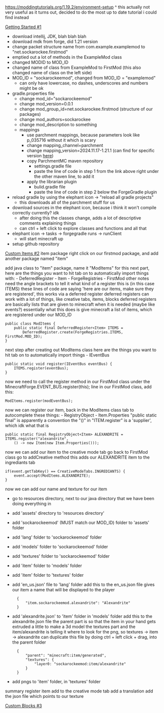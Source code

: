 https://moddingtutorials.org/1.19.2/environment-setup
^ this actually not very useful as it turns out, decided to do the most up to date tutorial i could find instead

[Getting Started #1](https://www.youtube.com/watch?v=eFofdJ1BYYs&list=PLKGarocXCE1GspJBXQEGuhazihZCSSLmK)
 - download intellij, JDK, blah blah blah
 - download mdk from forge, did 1.21 version
 - change packet structure name from com.example.examplemod to "net.sockarockee.firstmod"
 - emptied out a lot of methods in the ExampleMod class
 - changed MODID to MOD_ID
 - changed name of class from ExampleMod to FirstMod (this also changed name of class on the left side)
 - MOD_ID = "sockarockeemod", changed from MOD_ID = "examplemod"
	 - can only have lowercase, no dashes, underscores and numbers might be ok
 - gradle.properties file
	 - change mod_id="sockarockeemod"
	 - change mod_version=0.0.1
	 - change mod_group_id=net.sockarockee.firstmod (structure of our packages)
	 - change mod_authors=sockarockee
	 - change mod_description to something
	 - mappings
		 - use parchment mappings, because parameters look like p_035716 without it which is scary
		 - change mapping_channel=parchment
		 - change mapping_version=2024.11.17-1.21.1 (can find for specific version [here](https://parchmentmc.org/docs/getting-started))
		 - copy ParchmentMC maven repository
			 - settings.gradle file
			 - paste the line of code in step 1 from the link above right under the other maven line, to add it
		 - apply the librarian plugin
			 - bulid.gradle file
			 - paste the line of code in step 2 below the ForgeGradle plugin
 - reload gradle by using the elephant icon -> "reload all gradle projects"
	 - this downloads all of the parchment stuff for us
 - download sources in the elephant icon, because i think it won't compile correctly currently? idk
	 - after doing this the classes change, adds a lot of descriptive comments explaining things
	 - can ctrl + left click to explore classes and functions and all that
 - elephant icon -> tasks -> forgegradle runs -> runClient 
	 - will start minecraft up
 - setup github repository

[Custom Items #2](https://www.youtube.com/watch?v=G1ZGToiB9_U&list=PLKGarocXCE1GspJBXQEGuhazihZCSSLmK&index=2)
item package
	right click on our firstmod package, and add another package named "item"
	
add java class to "item" package, name it "ModItems"
	for this next part, here are the things you want to hit tab on to automatically import things with: 
	- DeferredRegister
	- Item
	- ForgeRegistries
	- FirstMod
	other notes
		need the angle brackets to tell it what kind of a register this is (in this case ITEMS)
		these lines of code are saying 'here are our items, make sure they are registered', this works via a deferred register
		deferred registers can work with a lot of things, like creative tabs, items, blocks
		deferred registers are basically lists that are given to minecraft when it is needed (maybe like events?)
		essentially what this does is give minecraft a list of items, which are registered under our MOD_ID
		
	public class ModItems {
		public static final DeferredRegister<Item> ITEMS = 
			DeferredRegister.create(ForgeRegistries.ITEMS, FirstMod.MOD_ID);
	}

next step after creating out ModItems class
	here are the things you want to hit tab on to automatically import things
	- IEventBus
	
	public static void register(IEventBus eventBus) {
		ITEMS.register(eventBus);
	}

now we need to call the register method in our FirstMod class
	under the MinecraftForge.EVENT_BUS.register(this); line in our FirstMod class, add this:

	ModItems.register(modEventBus);

now we can register our item, back in the ModItems class
	tab to autocomplete these things: 
	- RegistryObject
	- Item.Properties
	"public static final" is apparently a convention
	the "()" in "ITEM.register" is a 'supplier', which idk what that is

	public static final RegistryObject<Item> ALEXANDRITE = ITEMS.register("alexandrite",
		() -> new Item(new Item.Properties()));

now we can add our item to the creative mode tab
go back to FirstMod class
go to addCreative method
	this adds our ALEXANDRITE item to the ingrediants tab

	if(event.getTabKey() == CreativeModeTabs.INGREDIANTS) {
		event.accept(ModItems.ALEXANDRITE);
	}

now we can add our name and texture for our item
- go to resources directory, next to our java directory that we have been doing everything in
- add 'assets' directory to 'resources directory'
- add 'sockarockeemod' (MUST match our MOD_ID) folder to 'assets' folder
- add 'lang' folder to 'sockarockeemod' folder
- add 'models' folder to 'sockarockeemod' folder
- add 'textures' folder to 'sockarockeemod' folder
- add 'item' folder to 'models' folder
- add 'item' folder to 'textures' folder
- add 'en_us.json' file to 'lang' folder
	 add this to the en_us.json file
	 gives our item a name that will be displayed to the player

		{
			"item.sockarockeemod.alexandrite": "Alexandrite"
		}
- add 'alexandrite.json' to 'item' folder in 'models' folder
	 add this to the alexandrite.json file
	 the parent part is so that the item in your hand gets extruded a little to make a 3d model
	 the textures part and the item/alexandrite is telling it where to look for the png, so textures -> item -> alexandrite
	 can duplicate this file by doing ctrl + left click + drag, into the parent folder

		{
			"parent": "minecraft:item/generated",
			"textures": {
				"layer0: "sockarockeemod:item/alexandrite"
			}
		}
- add pngs to 'item' folder, in 'textures' folder

summary
	register item 
	add to the creative mode tab
	add a translation
	add the json file which points to our texture

[Custom Blocks #3](https://www.youtube.com/watch?v=Y2w0PgvABVU&list=PLKGarocXCE1GspJBXQEGuhazihZCSSLmK&index=3)

	